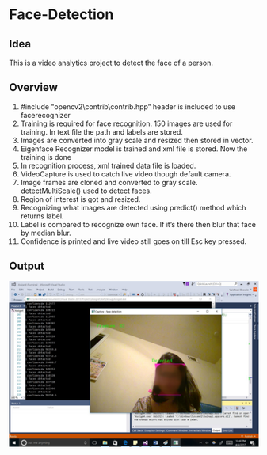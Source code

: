 # Face-Detection

## Idea
This is a video analytics project to detect the face of a person.  

## Overview
1)	#include "opencv2\contrib\contrib.hpp” header is included to use facerecognizer
2)	Training is required for face recognition. 150 images are used for training. In text file the path and labels are stored.
3)	Images are converted into gray scale and resized then stored in vector.
4)	Eigenface Recognizer model is trained and xml file is stored. Now the training is done
5)	In recognition process, xml trained data file is loaded. 
6)	VideoCapture is used to catch live video though default camera.  
7)	Image frames are cloned and converted to gray scale. detectMultiScale() used to detect faces. 
8)	Region of interest is got and resized. 
9)	Recognizing what images are detected using predict() method which returns label.
10)	Label is compared to recognize own face. If it’s there then blur that face by median blur. 
11)	Confidence is printed and live video still goes on till Esc key pressed.


## Output
![Face Detected](/facedetect.jpg)


